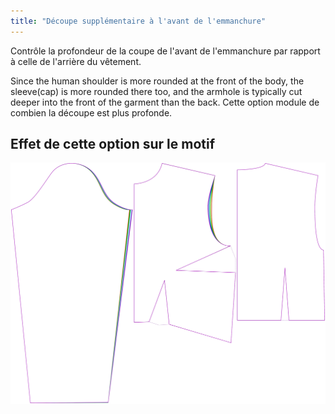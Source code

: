 ```yaml
---
title: "Découpe supplémentaire à l'avant de l'emmanchure"
---
```


Contrôle la profondeur de la coupe de l'avant de l'emmanchure par rapport à celle de l'arrière du vêtement.

Since the human shoulder is more rounded at the front of the body, the sleeve(cap) is more rounded there too, and the armhole is typically cut deeper into the front of the garment than the back. Cette option module de combien la découpe est plus profonde.

## Effet de cette option sur le motif

![Cette image montre l'effet de cette option en superposant plusieurs variantes qui ont une valeur différente pour cette option](breanna_frontarmholedeeper_sample.svg "Effet de cette option sur le modèle")
